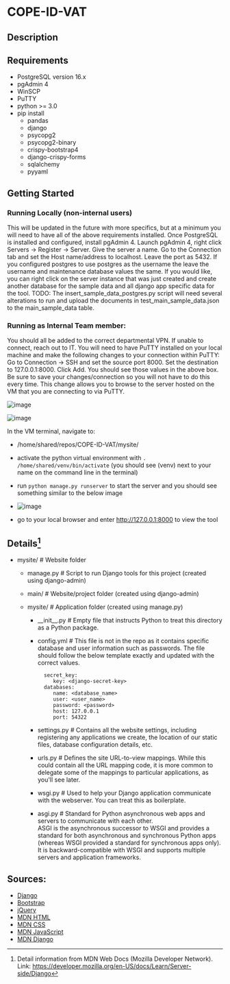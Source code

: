 # COPE-ID-VAT

## Description

## Requirements
* PostgreSQL version 16.x
* pgAdmin 4
* WinSCP
* PuTTY  
* python >= 3.0
* pip install
   * pandas
   * django
   * psycopg2
   * psycopg2-binary
   * crispy-bootstrap4
   * django-crispy-forms
   * sqlalchemy
   * pyyaml

## Getting Started
### Running Locally (non-internal users)
This will be updated in the future with more specifics, but at a minimum you will need to have all of the above requirements installed. Once PostgreSQL is installed and configured, install pgAdmin 4. Launch pgAdmin 4, right click Servers -> Register -> Server. Give the server a name. Go to the Connection tab and set the Host name/address to localhost. Leave the port as 5432. If you configured postgres to use postgres as the username the leave the username and maintenance database values the same. If you would like, you can right click on the server instance that was just created and create another database for the sample data and all django app specific data for the tool. TODO: The insert_sample_data_postgres.py script will need several alterations to run and upload the documents in test_main_sample_data.json to the main_sample_data table.

### Running as Internal Team member:
You should all be added to the correct departmental VPN. If unable to connect, reach out to IT. You will need to have PuTTY installed on your local machine and make the following changes to your connection within PuTTY: Go to Connection -> SSH and set the source port 8000. Set the destination to 127.0.0.1:8000. Click Add. You should see those values in the above box. Be sure to save your changes/connection so you will not have to do this every time. This change allows you to browse to the server hosted on the VM that you are connecting to via PuTTY.

![image](https://github.com/Visual-Analytics-Lab/COPE-ID-VAT/assets/46544893/24af8ad6-8f83-4c1e-ab4e-3d3b0290a4ac)

![image](https://github.com/Visual-Analytics-Lab/COPE-ID-VAT/assets/46544893/4137f5af-e5ad-48e1-8262-8605f609cfa6)


In the VM terminal, navigate to:
- /home/shared/repos/COPE-ID-VAT/mysite/
- activate the python virtual environment with ```. /home/shared/venv/bin/activate``` (you should see (venv) next to your name on the command line in the terminal)
- run ```python manage.py runserver``` to start the server and you should see something similar to the below image

-   ![image](https://github.com/Visual-Analytics-Lab/COPE-ID-VAT/assets/46544893/a41cd3db-a71d-4176-9dec-d4cf803a9639)
- go to your local browser and enter http://127.0.0.1:8000 to view the tool


## Details[^note]

- mysite/ # Website folder  

   - manage.py     # Script to run Django tools for this project (created using django-admin)  

   - main/        # Website/project folder (created using django-admin)  

   - mysite/    # Application folder (created using manage.py)  

     - \_\_init\_\_.py  # Empty file that instructs Python to treat this directory as a Python package.
       
     - config.yml  # This file is not in the repo as it contains specific database and user information such as passwords.
                     The file should follow the below template exactly and updated with the correct values.
 
             secret_key:
                key: <django-secret-key>
             databases:
                name: <database_name>
                user: <user_name>
                password: <password>
                host: 127.0.0.1
                port: 54322
       
     - settings.py  # Contains all the website settings, including registering any applications we create,
                     the location of our static files, database configuration details, etc.  

     - urls.py      # Defines the site URL-to-view mappings. While this could contain all the URL mapping code,
                     it is more common to delegate some of the mappings to particular applications, as you'll see later.  

     - wsgi.py      # Used to help your Django application communicate with the webserver. You can treat this as boilerplate.  

     - asgi.py      # Standard for Python asynchronous web apps and servers to communicate with each other.  
                     ASGI is the asynchronous successor to WSGI and provides a standard for both asynchronous and synchronous
                     Python apps (whereas WSGI provided a standard for synchronous apps only). It is backward-compatible with 
                     WSGI and supports multiple servers and application frameworks.  
                     
                     
## Sources:
- [Django](https://www.djangoproject.com/)
- [Bootstrap](https://getbootstrap.com/)
- [jQuery](https://jquery.com/)
- [MDN HTML](https://developer.mozilla.org/en-US/docs/Web/HTML)
- [MDN CSS](https://developer.mozilla.org/en-US/docs/Web/CSS)
- [MDN JavaScript](https://developer.mozilla.org/en-US/docs/Web/JavaScript)
- [MDN Django](https://developer.mozilla.org/en-US/docs/Learn/Server-side/Django)
                     
                     
[^note]:
    Detail information from MDN Web Docs (Mozilla Developer Network).    
    Link: https://developer.mozilla.org/en-US/docs/Learn/Server-side/Django
